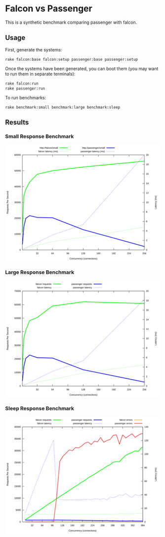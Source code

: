 # Falcon vs Passenger

This is a synthetic benchmark comparing passenger with falcon.

## Usage

First, generate the systems:

	rake falcon:base falcon:setup passenger:base passenger:setup

Once the systems have been generated, you can boot them (you may want to run them in separate terminals):

	rake falcon:run
	rake passenger:run

To run benchmarks:

	rake benchmark:small benchmark:large benchmark:sleep

## Results

### Small Response Benchmark

![Graph](small.svg)

### Large Response Benchmark

![Graph](large.svg)

### Sleep Response Benchmark

![Graph](sleep.svg)
